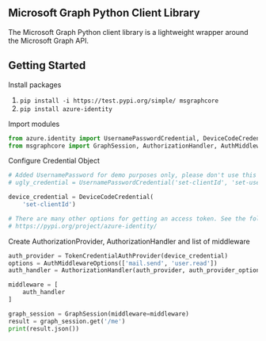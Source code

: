 ## Microsoft Graph Python Client Library

The Microsoft Graph Python client library is a lightweight wrapper around
the Microsoft Graph API.

## Getting Started

Install packages

1. `pip install -i https://test.pypi.org/simple/ msgraphcore`
2. `pip install azure-identity`

Import modules

```python
from azure.identity import UsernamePasswordCredential, DeviceCodeCredential
from msgraphcore import GraphSession, AuthorizationHandler, AuthMiddlewareOptions, TokenCredentialAuthProvider
```

Configure Credential Object

```python
# Added UsernamePassword for demo purposes only, please don't use this in production.
# ugly_credential = UsernamePasswordCredential('set-clientId', 'set-username', 'set-password')

device_credential = DeviceCodeCredential(
    'set-clientId')

# There are many other options for getting an access token. See the following for more information.
# https://pypi.org/project/azure-identity/

```

Create AuthorizationProvider, AuthorizationHandler and list of middleware
```python
auth_provider = TokenCredentialAuthProvider(device_credential)
options = AuthMiddlewareOptions(['mail.send', 'user.read'])
auth_handler = AuthorizationHandler(auth_provider, auth_provider_options=options)

middleware = [
    auth_handler
]
```

```python
graph_session = GraphSession(middleware=middleware)
result = graph_session.get('/me')
print(result.json())
```


